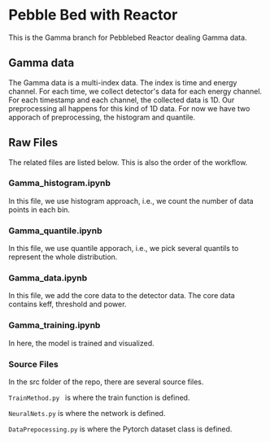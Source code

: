 # Pebble Bed with Reactor

This is the Gamma branch for Pebblebed Reactor dealing Gamma data.

## Gamma data

The Gamma data is a multi-index data. The index is time and energy channel. For each time, we collect detector's data for each energy channel. For each timestamp and each channel, the collected data is 
1D. Our preprocessing all happens for this kind of 1D data. For now we have two apporach of preprocessing, the histogram and quantile. 

## Raw Files

The related files are listed below. This is also the order of the workflow.

### Gamma_histogram.ipynb 
In this file, we use histogram approach, i.e., we count the number of data points in each bin. 


### Gamma_quantile.ipynb
In this file, we use quantile apporach, i.e., we pick several quantils to represent the whole distribution.


### Gamma_data.ipynb
In this file, we add the core data to the detector data. The core data contains keff, threshold and power. 


### Gamma_training.ipynb

In here, the model is trained and visualized. 

### Source Files

In the src folder of the repo, there are several source files. 

`TrainMethod.py ` is where the train function is defined.

`NeuralNets.py` is where the network is defined. 

`DataPrepocessing.py` is where the Pytorch dataset class is defined. 









